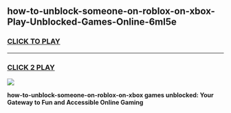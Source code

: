 
## how-to-unblock-someone-on-roblox-on-xbox-Play-Unblocked-Games-Online-6ml5e
<h3>
<a href="https://premium76.site?title=how-to-unblock-someone-on-roblox-on-xbox&ref=25A">CLICK TO PLAY</a></h3>
<hr>

<h3>
<a href="https://premium76.site?title=how-to-unblock-someone-on-roblox-on-xbox&ref=25A">CLICK 2 PLAY</a>
  
</h3>

<a href="https://premium76.site?title=how-to-unblock-someone-on-roblox-on-xbox&ref=25A"><img src="https://clearcache.store/games.png"></a>


**how-to-unblock-someone-on-roblox-on-xbox games unblocked: Your Gateway to Fun and Accessible Online Gaming**
